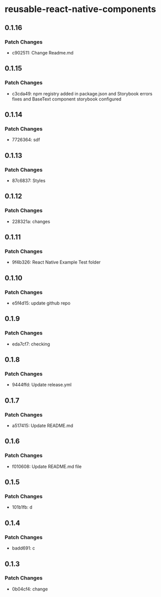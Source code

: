 # reusable-react-native-components

## 0.1.16

### Patch Changes

-   c902511: Change Readme.md

## 0.1.15

### Patch Changes

-   c3cda49: npm registry added in package.json and Storybook errors fixes and BaseText component storybook configured

## 0.1.14

### Patch Changes

-   7726364: sdf

## 0.1.13

### Patch Changes

-   87c6837: Styles

## 0.1.12

### Patch Changes

-   228321a: changes

## 0.1.11

### Patch Changes

-   9f4b326: React Native Example Test folder

## 0.1.10

### Patch Changes

-   e5f4d15: update github repo

## 0.1.9

### Patch Changes

-   eda7cf7: checking

## 0.1.8

### Patch Changes

-   9444ffd: Update release.yml

## 0.1.7

### Patch Changes

-   a517415: Update README.md

## 0.1.6

### Patch Changes

-   f010608: Update README.md file

## 0.1.5

### Patch Changes

-   101b1fb: d

## 0.1.4

### Patch Changes

-   badd691: c

## 0.1.3

### Patch Changes

-   0b04cf4: change

